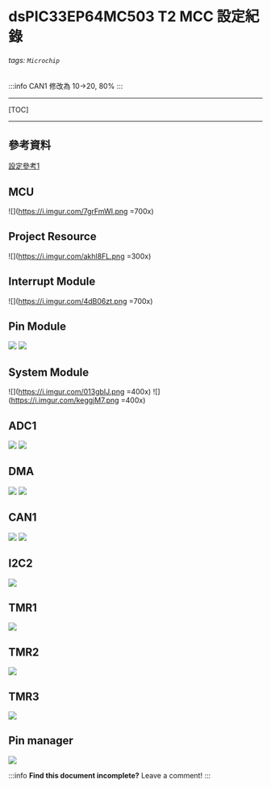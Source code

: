 
dsPIC33EP64MC503 T2 MCC 設定紀錄
===

###### tags: `Microchip`

:::info
CAN1 修改為 10->20, 80%
:::

---

[TOC]

---

參考資料
---

[設定參考1](https://www.itread01.com/content/1549180824.html)
<font size=5, color=black></font><br>

MCU
---
![](https://i.imgur.com/7grFmWI.png =700x)


Project Resource
---
![](https://i.imgur.com/akhl8FL.png =300x)

Interrupt Module
---
![](https://i.imgur.com/4dB06zt.png =700x)

Pin Module
---
![](https://i.imgur.com/c40jWlK.png)
![](https://i.imgur.com/b8XnnTU.png)

System Module
---
![](https://i.imgur.com/013gbIJ.png =400x)
![](https://i.imgur.com/keggjM7.png =400x)

ADC1
---
![](https://i.imgur.com/PQmdL9j.png)
![](https://i.imgur.com/i51N4RW.png)

DMA
---
![](https://i.imgur.com/R0zpW5U.png)
![](https://i.imgur.com/k3sVUEL.png)

CAN1
---
![](https://i.imgur.com/AQfz5w2.png)
![](https://i.imgur.com/9NIpfNM.png)

I2C2
---
![](https://i.imgur.com/KXErvvv.png)

TMR1
---
![](https://i.imgur.com/x6lvLHP.png)

TMR2
---
![](https://i.imgur.com/qKyRIgk.png)

TMR3
---
![](https://i.imgur.com/oISoK4x.png)

Pin manager
---
![](https://i.imgur.com/tZXK8ky.png)



:::info
**Find this document incomplete?** Leave a comment!
:::


